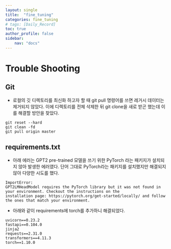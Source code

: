```yaml
---
layout: single
title:  "fine_tuning"
categories: fine_tuning
# tags: [Daily_Record]
toc: true
author_profile: false
sidebar:
    nav: "docs"
---
```


# Trouble Shooting

## Git

- 로컬의 깃 디렉토리를 최신화 하고자 할 때 git pull 명령어를 쓰면 레거시 데이터는 제거되지 않았다. 이에 디렉토리를 전체 삭제한 뒤 git clone을 새로 받곤 했는데 이를 해결할 방안을 찾았다.

```
git reset --hard
git clean -fd
git pull origin master
```

## requirements.txt

- 아래 에러는 GPT2 pre-trained 모델을 쓰기 위한 PyTorch 라는 패키지가 설치되지 않아 발생한 에러였다. 단어 그대로 PyTorch라는 패키지를 설치했지만 해결되지 않아 다양한 시도를 했다.

```
ImportError:
GPT2LMHeadModel requires the PyTorch library but it was not found in your environment. Checkout the instructions on the
installation page: https://pytorch.org/get-started/locally/ and follow the ones that match your environment.
```

- 아래와 같이 requirements에 torch를 추가하니 해결되었다.

```
uvicorn==0.23.2
fastapi==0.104.0
jinja2
requests==2.31.0
transformers==4.11.3
torch==1.10.0
```

